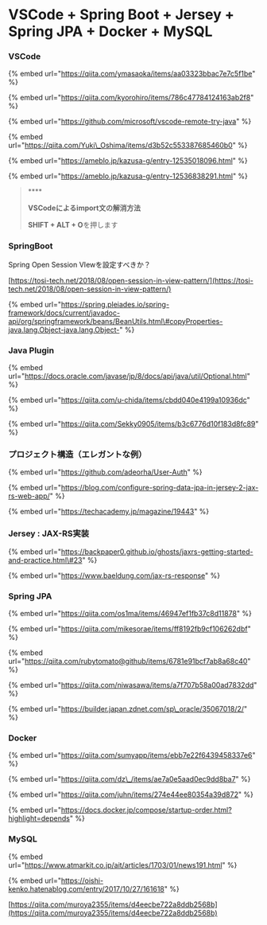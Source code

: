 # VSCode + Spring Boot + Jersey + Spring JPA + Docker + MySQL

### VSCode

{% embed url="https://qiita.com/ymasaoka/items/aa03323bbac7e7c5f1be" %}

{% embed url="https://qiita.com/kyorohiro/items/786c47784124163ab2f8" %}

{% embed url="https://github.com/microsoft/vscode-remote-try-java" %}

{% embed url="https://qiita.com/Yuki\_Oshima/items/d3b52c553387685460b0" %}

{% embed url="https://ameblo.jp/kazusa-g/entry-12535018096.html" %}

{% embed url="https://ameblo.jp/kazusa-g/entry-12536838291.html" %}

> \*\*\*\*
>
> **VSCodeによるimport文の解消方法**
>
> **SHIFT + ALT + O**を押します







### SpringBoot

Spring Open Session VIewを設定すべきか？

[https://tosi-tech.net/2018/08/open-session-in-view-pattern/](https://tosi-tech.net/2018/08/open-session-in-view-pattern/)

{% embed url="https://spring.pleiades.io/spring-framework/docs/current/javadoc-api/org/springframework/beans/BeanUtils.html\#copyProperties-java.lang.Object-java.lang.Object-" %}





### Java Plugin

{% embed url="https://docs.oracle.com/javase/jp/8/docs/api/java/util/Optional.html" %}

{% embed url="https://qiita.com/u-chida/items/cbdd040e4199a10936dc" %}

{% embed url="https://qiita.com/Sekky0905/items/b3c6776d10f183d8fc89" %}



### プロジェクト構造（エレガントな例）

{% embed url="https://github.com/adeorha/User-Auth" %}

{% embed url="https://blog.com/configure-spring-data-jpa-in-jersey-2-jax-rs-web-app/" %}

{% embed url="https://techacademy.jp/magazine/19443" %}







### Jersey : JAX-RS実装

{% embed url="https://backpaper0.github.io/ghosts/jaxrs-getting-started-and-practice.html\#23" %}

{% embed url="https://www.baeldung.com/jax-rs-response" %}



### Spring JPA

{% embed url="https://qiita.com/os1ma/items/46947ef1fb37c8d11878" %}

{% embed url="https://qiita.com/mikesorae/items/ff8192fb9cf106262dbf" %}

{% embed url="https://qiita.com/rubytomato@github/items/6781e91bcf7ab8a68c40" %}

{% embed url="https://qiita.com/niwasawa/items/a7f707b58a00ad7832dd" %}

{% embed url="https://builder.japan.zdnet.com/sp\_oracle/35067018/2/" %}









### Docker

{% embed url="https://qiita.com/sumyapp/items/ebb7e22f6439458337e6" %}

{% embed url="https://qiita.com/dz\_/items/ae7a0e5aad0ec9dd8ba7" %}

{% embed url="https://qiita.com/juhn/items/274e44ee80354a39d872" %}

{% embed url="https://docs.docker.jp/compose/startup-order.html?highlight=depends" %}





### MySQL

{% embed url="https://www.atmarkit.co.jp/ait/articles/1703/01/news191.html" %}

{% embed url="https://oishi-kenko.hatenablog.com/entry/2017/10/27/161618" %}

[https://qiita.com/muroya2355/items/d4eecbe722a8ddb2568b](https://qiita.com/muroya2355/items/d4eecbe722a8ddb2568b)













